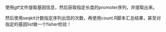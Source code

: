 使用gtf文件提取基因信息，然后获取指定长度的promoter序列，并提取出来。

然后使用seqkit计数指定序列出现的次数，再使用count.R脚本汇总结果，甚至对指定的基因list做一个fisher检验！
